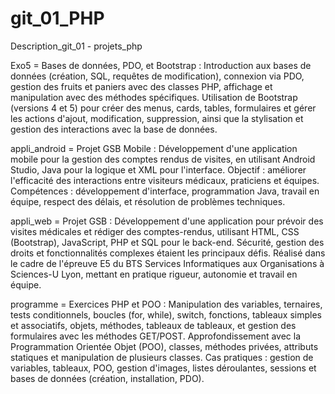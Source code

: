 # git_01_PHP
Description_git_01 - projets_php


Exo5 = Bases de données, PDO, et Bootstrap : Introduction aux bases de données (création, SQL, requêtes de modification), connexion via PDO, gestion des fruits et paniers avec des classes PHP, affichage et manipulation avec des méthodes spécifiques. Utilisation de 
Bootstrap (versions 4 et 5) pour créer des menus, cards, tables, formulaires et gérer les actions d'ajout, modification, suppression, ainsi que la stylisation et gestion des interactions avec la base de données.

appli_android = Projet GSB Mobile : Développement d'une application mobile pour la gestion des comptes rendus de visites, en utilisant Android Studio, Java pour la logique et XML pour l'interface. Objectif : 
améliorer l'efficacité des interactions entre visiteurs médicaux, praticiens et équipes. Compétences : développement d'interface, programmation Java, travail en équipe, respect des délais, et 
résolution de problèmes techniques.

appli_web = Projet GSB : Développement d'une application pour prévoir des visites médicales et rédiger des comptes-rendus, utilisant HTML, CSS (Bootstrap), JavaScript, PHP et SQL pour le back-end. Sécurité, gestion des droits et fonctionnalités complexes étaient les principaux défis. Réalisé dans le cadre de l'épreuve E5 du BTS Services Informatiques aux Organisations à Sciences-U Lyon, mettant en pratique rigueur, autonomie et travail en équipe.

programme = Exercices PHP et POO : Manipulation des variables, ternaires, tests conditionnels, boucles (for, while), switch, fonctions, tableaux simples et associatifs, objets, méthodes, tableaux de tableaux, et gestion des formulaires avec les méthodes GET/POST. 
Approfondissement avec la Programmation Orientée Objet (POO), classes, méthodes privées, attributs statiques et manipulation de plusieurs classes. Cas pratiques : gestion de variables, tableaux, POO, gestion d'images, listes déroulantes, sessions et bases de 
données (création, installation, PDO).

